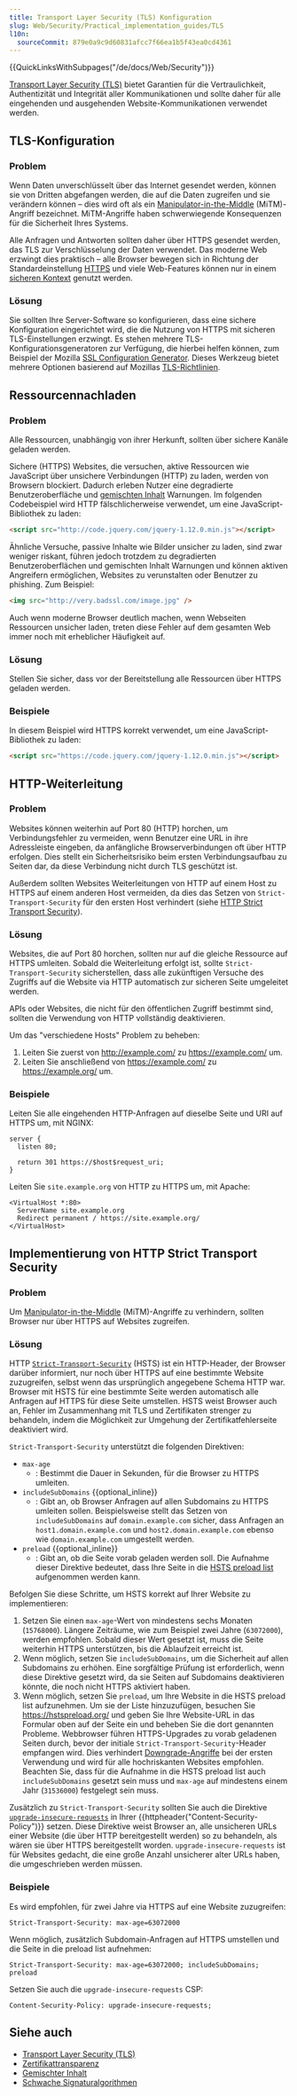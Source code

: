 ```yaml
---
title: Transport Layer Security (TLS) Konfiguration
slug: Web/Security/Practical_implementation_guides/TLS
l10n:
  sourceCommit: 879e0a9c9d60831afcc7f66ea1b5f43ea0cd4361
---
```


{{QuickLinksWithSubpages("/de/docs/Web/Security")}}

[Transport Layer Security (TLS)](/de/docs/Glossary/TLS) bietet Garantien für die Vertraulichkeit, Authentizität und Integrität aller Kommunikationen und sollte daher für alle eingehenden und ausgehenden Website-Kommunikationen verwendet werden.

## TLS-Konfiguration

### Problem

Wenn Daten unverschlüsselt über das Internet gesendet werden, können sie von Dritten abgefangen werden, die auf die Daten zugreifen und sie verändern können – dies wird oft als ein [Manipulator-in-the-Middle](/de/docs/Glossary/MitM) (MiTM)-Angriff bezeichnet. MiTM-Angriffe haben schwerwiegende Konsequenzen für die Sicherheit Ihres Systems.

Alle Anfragen und Antworten sollten daher über HTTPS gesendet werden, das TLS zur Verschlüsselung der Daten verwendet. Das moderne Web erzwingt dies praktisch – alle Browser bewegen sich in Richtung der Standardeinstellung [HTTPS](/de/docs/Glossary/HTTPS) und viele Web-Features können nur in einem [sicheren Kontext](/de/docs/Web/Security/Secure_Contexts) genutzt werden.

### Lösung

Sie sollten Ihre Server-Software so konfigurieren, dass eine sichere Konfiguration eingerichtet wird, die die Nutzung von HTTPS mit sicheren TLS-Einstellungen erzwingt. Es stehen mehrere TLS-Konfigurationsgeneratoren zur Verfügung, die hierbei helfen können, zum Beispiel der Mozilla [SSL Configuration Generator](https://ssl-config.mozilla.org/). Dieses Werkzeug bietet mehrere Optionen basierend auf Mozillas [TLS-Richtlinien](https://wiki.mozilla.org/Security/Server_Side_TLS).

## Ressourcennachladen

### Problem

Alle Ressourcen, unabhängig von ihrer Herkunft, sollten über sichere Kanäle geladen werden.

Sichere (HTTPS) Websites, die versuchen, aktive Ressourcen wie JavaScript über unsichere Verbindungen (HTTP) zu laden, werden von Browsern blockiert. Dadurch erleben Nutzer eine degradierte Benutzeroberfläche und [gemischten Inhalt](/de/docs/Web/Security/Mixed_content) Warnungen. Im folgenden Codebeispiel wird HTTP fälschlicherweise verwendet, um eine JavaScript-Bibliothek zu laden:

```html example-bad
<script src="http://code.jquery.com/jquery-1.12.0.min.js"></script>
```

Ähnliche Versuche, passive Inhalte wie Bilder unsicher zu laden, sind zwar weniger riskant, führen jedoch trotzdem zu degradierten Benutzeroberflächen und gemischten Inhalt Warnungen und können aktiven Angreifern ermöglichen, Websites zu verunstalten oder Benutzer zu phishing. Zum Beispiel:

```html example-bad
<img src="http://very.badssl.com/image.jpg" />
```

Auch wenn moderne Browser deutlich machen, wenn Webseiten Ressourcen unsicher laden, treten diese Fehler auf dem gesamten Web immer noch mit erheblicher Häufigkeit auf.

### Lösung

Stellen Sie sicher, dass vor der Bereitstellung alle Ressourcen über HTTPS geladen werden.

### Beispiele

In diesem Beispiel wird HTTPS korrekt verwendet, um eine JavaScript-Bibliothek zu laden:

```html example-good
<script src="https://code.jquery.com/jquery-1.12.0.min.js"></script>
```

## HTTP-Weiterleitung

### Problem

Websites können weiterhin auf Port 80 (HTTP) horchen, um Verbindungsfehler zu vermeiden, wenn Benutzer eine URL in ihre Adressleiste eingeben, da anfängliche Browserverbindungen oft über HTTP erfolgen. Dies stellt ein Sicherheitsrisiko beim ersten Verbindungsaufbau zu Seiten dar, da diese Verbindung nicht durch TLS geschützt ist.

Außerdem sollten Websites Weiterleitungen von HTTP auf einem Host zu HTTPS auf einem anderen Host vermeiden, da dies das Setzen von `Strict-Transport-Security` für den ersten Host verhindert (siehe [HTTP Strict Transport Security](#implementierung_von_http_strict_transport_security)).

### Lösung

Websites, die auf Port 80 horchen, sollten nur auf die gleiche Ressource auf HTTPS umleiten. Sobald die Weiterleitung erfolgt ist, sollte `Strict-Transport-Security` sicherstellen, dass alle zukünftigen Versuche des Zugriffs auf die Website via HTTP automatisch zur sicheren Seite umgeleitet werden.

APIs oder Websites, die nicht für den öffentlichen Zugriff bestimmt sind, sollten die Verwendung von HTTP vollständig deaktivieren.

Um das "verschiedene Hosts" Problem zu beheben:

1. Leiten Sie zuerst von http://example.com/ zu https://example.com/ um.
2. Leiten Sie anschließend von https://example.com/ zu https://example.org/ um.

### Beispiele

Leiten Sie alle eingehenden HTTP-Anfragen auf dieselbe Seite und URI auf HTTPS um, mit NGINX:

```nginx
server {
  listen 80;

  return 301 https://$host$request_uri;
}
```

Leiten Sie `site.example.org` von HTTP zu HTTPS um, mit Apache:

```apacheconf
<VirtualHost *:80>
  ServerName site.example.org
  Redirect permanent / https://site.example.org/
</VirtualHost>
```

## Implementierung von HTTP Strict Transport Security

### Problem

Um [Manipulator-in-the-Middle](/de/docs/Glossary/MitM) (MiTM)-Angriffe zu verhindern, sollten Browser nur über HTTPS auf Websites zugreifen.

### Lösung

HTTP [`Strict-Transport-Security`](/de/docs/Web/HTTP/Headers/Strict-Transport-Security) (HSTS) ist ein HTTP-Header, der Browser darüber informiert, nur noch über HTTPS auf eine bestimmte Website zuzugreifen, selbst wenn das ursprünglich angegebene Schema HTTP war. Browser mit HSTS für eine bestimmte Seite werden automatisch alle Anfragen auf HTTPS für diese Seite umstellen. HSTS weist Browser auch an, Fehler im Zusammenhang mit TLS und Zertifikaten strenger zu behandeln, indem die Möglichkeit zur Umgehung der Zertifikatfehlerseite deaktiviert wird.

`Strict-Transport-Security` unterstützt die folgenden Direktiven:

- `max-age`
  - : Bestimmt die Dauer in Sekunden, für die Browser zu HTTPS umleiten.
- `includeSubDomains` {{optional_inline}}
  - : Gibt an, ob Browser Anfragen auf allen Subdomains zu HTTPS umleiten sollen. Beispielsweise stellt das Setzen von `includeSubDomains` auf `domain.example.com` sicher, dass Anfragen an `host1.domain.example.com` und `host2.domain.example.com` ebenso wie `domain.example.com` umgestellt werden.
- `preload` {{optional_inline}}
  - : Gibt an, ob die Seite vorab geladen werden soll. Die Aufnahme dieser Direktive bedeutet, dass Ihre Seite in die [HSTS preload list](https://hstspreload.org/) aufgenommen werden kann.

Befolgen Sie diese Schritte, um HSTS korrekt auf Ihrer Website zu implementieren:

1. Setzen Sie einen `max-age`-Wert von mindestens sechs Monaten (`15768000`). Längere Zeiträume, wie zum Beispiel zwei Jahre (`63072000`), werden empfohlen. Sobald dieser Wert gesetzt ist, muss die Seite weiterhin HTTPS unterstützen, bis die Ablaufzeit erreicht ist.
2. Wenn möglich, setzen Sie `includeSubDomains`, um die Sicherheit auf allen Subdomains zu erhöhen. Eine sorgfältige Prüfung ist erforderlich, wenn diese Direktive gesetzt wird, da sie Seiten auf Subdomains deaktivieren könnte, die noch nicht HTTPS aktiviert haben.
3. Wenn möglich, setzen Sie `preload`, um Ihre Website in die HSTS preload list aufzunehmen. Um sie der Liste hinzuzufügen, besuchen Sie https://hstspreload.org/ und geben Sie Ihre Website-URL in das Formular oben auf der Seite ein und beheben Sie die dort genannten Probleme. Webbrowser führen HTTPS-Upgrades zu vorab geladenen Seiten durch, bevor der initiale `Strict-Transport-Security`-Header empfangen wird. Dies verhindert [Downgrade-Angriffe](https://en.wikipedia.org/wiki/Downgrade_attack) bei der ersten Verwendung und wird für alle hochriskanten Websites empfohlen. Beachten Sie, dass für die Aufnahme in die HSTS preload list auch `includeSubDomains` gesetzt sein muss und `max-age` auf mindestens einem Jahr (`31536000`) festgelegt sein muss.

Zusätzlich zu `Strict-Transport-Security` sollten Sie auch die Direktive [`upgrade-insecure-requests`](/de/docs/Web/HTTP/Headers/Content-Security-Policy/upgrade-insecure-requests) in Ihrer {{httpheader("Content-Security-Policy")}} setzen. Diese Direktive weist Browser an, alle unsicheren URLs einer Website (die über HTTP bereitgestellt werden) so zu behandeln, als wären sie über HTTPS bereitgestellt worden. `upgrade-insecure-requests` ist für Websites gedacht, die eine große Anzahl unsicherer alter URLs haben, die umgeschrieben werden müssen.

### Beispiele

Es wird empfohlen, für zwei Jahre via HTTPS auf eine Website zuzugreifen:

```http
Strict-Transport-Security: max-age=63072000
```

Wenn möglich, zusätzlich Subdomain-Anfragen auf HTTPS umstellen und die Seite in die preload list aufnehmen:

```http
Strict-Transport-Security: max-age=63072000; includeSubDomains; preload
```

Setzen Sie auch die `upgrade-insecure-requests` CSP:

```http
Content-Security-Policy: upgrade-insecure-requests;
```

## Siehe auch

- [Transport Layer Security (TLS)](/de/docs/Web/Security/Transport_Layer_Security)
- [Zertifikattransparenz](/de/docs/Web/Security/Certificate_Transparency)
- [Gemischter Inhalt](/de/docs/Web/Security/Mixed_content)
- [Schwache Signaturalgorithmen](/de/docs/Web/Security/Weak_Signature_Algorithm)
